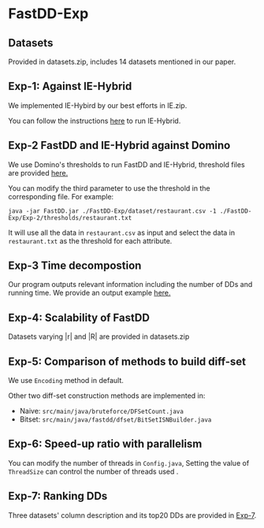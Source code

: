 # FastDD-Exp

## Datasets

Provided in datasets.zip, includes 14 datasets mentioned in our paper.

## Exp-1: Against IE-Hybrid

We implemented IE-Hybird by our best efforts in IE.zip.

You can follow the instructions [here](https://github.com/TristonK/FastDD-Exp/tree/main/Exp-1) to run IE-Hybrid.

## Exp-2 FastDD and IE-Hybrid against Domino

We use Domino's thresholds to run FastDD and IE-Hybrid, threshold files are provided [here.](https://github.com/TristonK/FastDD-Exp/tree/main/Exp-2)


You can modify the third parameter to use the threshold in the corresponding file. For example:
```shell
java -jar FastDD.jar ./FastDD-Exp/dataset/restaurant.csv -1 ./FastDD-Exp/Exp-2/thresholds/restaurant.txt
```
It will use all the data in `restaurant.csv` as input and select the data in `restaurant.txt` as the threshold for each attribute.

## Exp-3 Time decompostion

Our program outputs relevant information including the number of DDs and running time. We provide an output example [here.](https://github.com/TristonK/FastDD-Exp/tree/main/Exp-3)

## Exp-4: Scalability of FastDD

Datasets varying |r| and |R| are provided in datasets.zip

## Exp-5: Comparison of methods to build diff-set

We use `Encoding` method in default.

Other two diff-set construction methods are implemented in:
- Naive: `src/main/java/bruteforce/DFSetCount.java`
- Bitset: `src/main/java/fastdd/dfset/BitSetISNBuilder.java`


## Exp-6: Speed-up ratio with parallelism

You can modify the number of threads in `Config.java`, Setting the value of `ThreadSize` can control the number of threads used .

## Exp-7: Ranking DDs

Three datasets' column description and its top20 DDs are provided in [Exp-7](https://github.com/TristonK/FastDD-Exp/tree/main/Exp-7).


